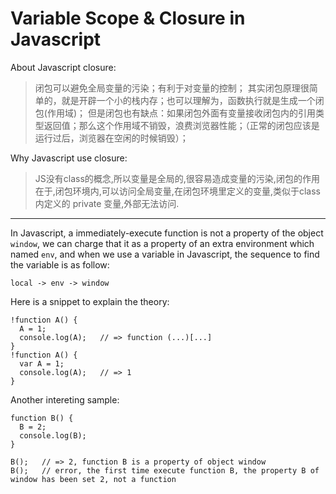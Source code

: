 # Variable Scope & Closure in Javascript

About Javascript closure:

> 闭包可以避免全局变量的污染；有利于对变量的控制； 
其实闭包原理很简单的，就是开辟一个小的栈内存；也可以理解为，函数执行就是生成一个闭包(作用域)；
但是闭包也有缺点：如果闭包外面有变量接收闭包内的引用类型返回值；那么这个作用域不销毁，浪费浏览器性能；（正常的闭包应该是运行过后，浏览器在空闲的时候销毁）；

Why Javascript use closure:
    
> JS没有class的概念,所以变量是全局的,很容易造成变量的污染,闭包的作用在于,闭包环境内,可以访问全局变量,在闭包环境里定义的变量,类似于class内定义的 private 变量,外部无法访问.

---

In Javascript, a immediately-execute function is not a property of the object ```window```, we can charge that it as a property of an extra environment which named ```env```, and when we use a variable in Javascript, the sequence to find the variable is as follow:

    local -> env -> window
        
Here is a snippet to explain the theory:
    
    !function A() {
      A = 1;
      console.log(A);   // => function (...)[...]
    }
    !function A() {
      var A = 1;
      console.log(A);   // => 1
    }
        
Another intereting sample:
 
    function B() {
      B = 2;
      console.log(B);
    }
    
    B();   // => 2, function B is a property of object window
    B();   // error, the first time execute function B, the property B of window has been set 2, not a function
    